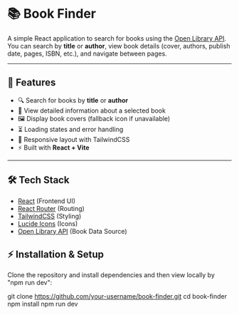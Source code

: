 # 📚 Book Finder

A simple React application to search for books using the [Open Library API](https://openlibrary.org/developers/api).  
You can search by **title** or **author**, view book details (cover, authors, publish date, pages, ISBN, etc.), and navigate between pages.

---

## 🚀 Features
- 🔍 Search for books by **title** or **author**  
- 📖 View detailed information about a selected book  
- 🖼️ Display book covers (fallback icon if unavailable)  
- ⏳ Loading states and error handling  
- 📱 Responsive layout with TailwindCSS  
- ⚡ Built with **React + Vite**  

---

## 🛠️ Tech Stack
- [React](https://react.dev/) (Frontend UI)  
- [React Router](https://reactrouter.com/) (Routing)  
- [TailwindCSS](https://tailwindcss.com/) (Styling)  
- [Lucide Icons](https://lucide.dev/) (Icons)  
- [Open Library API](https://openlibrary.org/) (Book Data Source)  

## ⚡ Installation & Setup

Clone the repository and install dependencies and then view locally by "npm run dev":

git clone https://github.com/your-username/book-finder.git
cd book-finder
npm install
npm run dev

